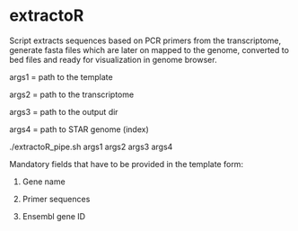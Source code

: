 # extractoR
Script extracts sequences based on PCR primers from the transcriptome,
generate fasta files which are later on mapped to the genome,
converted to bed files and ready for visualization in genome browser.

args1 = path to the template

args2 = path to the transcriptome

args3 = path to the output dir

args4 = path to STAR genome (index)

./extractoR_pipe.sh args1 args2 args3 args4 

Mandatory fields that have to be provided in the template form:

1. Gene name

2. Primer sequences

3. Ensembl gene ID

